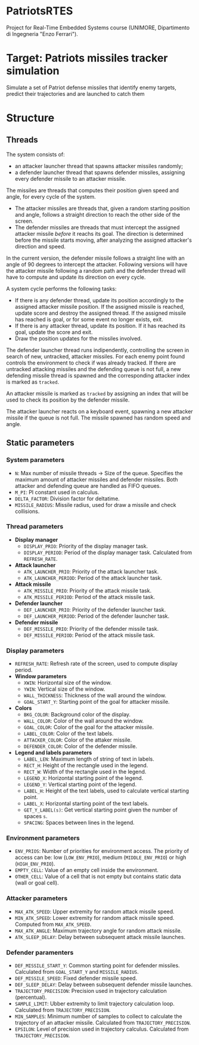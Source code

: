 # PatriotsRTES
Project for Real-Time Embedded Systems course
(UNIMORE, Dipartimento di Ingegneria "Enzo Ferrari").

# Target: Patriots missiles tracker simulation
Simulate a set of Patriot defense missiles that identify enemy targets, predict
their trajectories and are launched to catch them

# Structure

## Threads

The system consists of:
- an attacker launcher thread that spawns attacker missiles randomly;
- a defender launcher thread that spawns defender missiles, assigning
every defender missile to an attacker missile.

The missiles are threads that computes their position given speed and angle,
for every cycle of the system.

- The attacker missiles are threads that, given a random starting position and 
angle, follows a straight direction to reach the other side of the screen.
- The defender missiles are threads that must intercept the assigned attacker
missile *before* it reachs its goal. The direction is determined before the missile
starts moving, after analyzing the assigned attacker's direction and speed.

In the current version, the defender missile follows a straight line with an angle 
of 90 degrees to intercept the attacker. Following versions will have the attacker
missile following a random path and the defender thread will have to compute 
and update its direction on every cycle.

A system cycle performs the following tasks:
- If there is any defender thread, update its position accordingly to the 
assigned attacker missile position. If the assigned missile is reached,
update score and destroy the assigned thread. If the assigned missile has
reached is goal, or for some event no longer exists, exit.
- If there is any attacker thread, update its position. If it has reached its 
goal, update the score and exit.
- Draw the position updates for the missiles involved.

The defender launcher thread runs indipendently, controlling the screen in search 
of new, untracked, attacker missiles. For each enemy point found controls the 
environment to check if was already tracked. If there are untracked attacking 
missiles and the defending queue is not full, a new defending missile thread 
is spawned and the corresponding attacker index is marked as `tracked`.

An attacker missile is marked as `tracked` by assigning an index that will be
used to check its position by the defender missile.

The attacker launcher reacts on a keyboard event, spawning a new attacker
missile if the queue is not full. The missile spawned has random speed and angle.

## Static parameters

### System parameters

* `N`: Max number of missile threads -> Size of the queue.
Specifies the maximum amount of attacker missiles and defender missiles.
Both attacker and defending queue are handled as FIFO queues.
* `M_PI`: PI constant used in calculus.
* `DELTA_FACTOR`: Division factor for deltatime.
* `MISSILE_RADIUS`: Missile radius, used for draw a missile and check collisions.

### Thread parameters

* **Display manager**
    * `DISPLAY_PRIO`: Priority of the display manager task.
    * `DISPLAY_PERIOD`: Period of the display manager task. Calculated from `REFRESH_RATE`.
* **Attack launcher**
    * `ATK_LAUNCHER_PRIO`: Priority of the attack launcher task.
    * `ATK_LAUNCHER_PERIOD`: Period of the attack launcher task.
* **Attack missile**
    * `ATK_MISSILE_PRIO`: Priority of the attack missile task.
    * `ATK_MISSILE_PERIOD`: Period of the attack missile task.
* **Defender launcher**
    * `DEF_LAUNCHER_PRIO`: Priority of the defender launcher task.
    * `DEF_LAUNCHER_PERIOD`: Period of the defender launcher task.
* **Defender missile**
    * `DEF_MISSILE_PRIO`: Priority of the defender missile task.
    * `DEF_MISSILE_PERIOD`: Period of the attack missile task.

### Display parameters

* `REFRESH_RATE`: Refresh rate of the screen, used to compute display period.
* **Window parameters**
    * `XWIN`: Horizontal size of the window.
    * `YWIN`: Vertical size of the window.
    * `WALL_THICKNESS`: Thickness of the wall around the window.
    * `GOAL_START_Y`: Starting point of the goal for attacker missile.
* **Colors**
    * `BKG_COLOR`: Background color of the display.
    * `WALL_COLOR`: Color of the wall around the window.
    * `GOAL_COLOR`: Color of the goal for the attacker missile.
    * `LABEL_COLOR`: Color of the text labels.
    * `ATTACKER_COLOR`: Color of the attaker missile.
    * `DEFENDER_COLOR`: Color of the defender missile.
* **Legend and labels parameters**
    * `LABEL_LEN`: Maximum length of string of text in labels.
    * `RECT_H`: Height of the rectangle used in the legend.
    * `RECT_W`: Width of the rectangle used in the legend.
    * `LEGEND_X`: Horizontal starting point of the legend.
    * `LEGEND_Y`: Vertical starting point of the legend.
    * `LABEL_H`: Height of the text labels, used to calculate vertical starting point.
    * `LABEL_X`: Horizontal starting point of the text labels.
    * `GET_Y_LABEL(s)`: Get vertical starting point given the number of spaces `s`.
    * `SPACING`: Spaces between lines in the legend.

### Environment parameters

* `ENV_PRIOS`: Number of priorities for environment access. The priority of access can be: low (`LOW_ENV_PRIO`), medium (`MIDDLE_ENV_PRIO`) or high (`HIGH_ENV_PRIO`).
* `EMPTY_CELL`: Value of an empty cell inside the environment.
* `OTHER_CELL`: Value of a cell that is not empty but contains static data (wall or goal cell).

### Attacker parameters

* `MAX_ATK_SPEED`: Upper extremity for random attack missile speed. 
* `MIN_ATK_SPEED`: Lower extremity for random attack missile speed. Computed from `MAX_ATK_SPEED`.
* `MAX_ATK_ANGLE`: Maximum trajectory angle for random attack missile.
* `ATK_SLEEP_DELAY`: Delay between subsequent attack missile launches.

### Defender paramenters

* `DEF_MISSILE_START_Y`: Common starting point for defender missiles. Calculated from `GOAL_START_Y` and `MISSILE_RADIUS`.
* `DEF_MISSILE_SPEED`: Fixed defender missile speed.
* `DEF_SLEEP_DELAY`: Delay between subsequent defender missile launches.
* `TRAJECTORY_PRECISION`: Precision used in trajectory calculation (percentual).
* `SAMPLE_LIMIT`: Ubber extremity to limit trajectory calculation loop. Calculated from `TRAJECTORY_PRECISION`.
* `MIN_SAMPLES`: Minimum number of samples to collect to calculate the trajectory of an attacker missile. Calculated from `TRAJECTORY_PRECISION`.
* `EPSILON`: Level of precision used in trajectory calculus. Calculated from `TRAJECTORY_PRECISION`.
